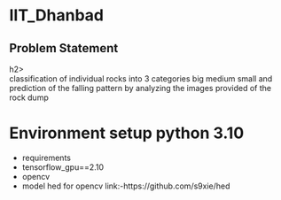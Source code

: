 # IIT_Dhanbad
<h2>Problem Statement</h2>h2><br>
classification of individual rocks into 3 categories big medium small and prediction of the falling pattern by analyzing the images provided of the rock dump 

<h1>Environment setup python 3.10</h1> 
<ul>
  <li>requirements </li>
  <li>tensorflow_gpu==2.10</li>
  <li>opencv</li>
  <li>model hed for opencv link:-https://github.com/s9xie/hed </li>
</ul>
